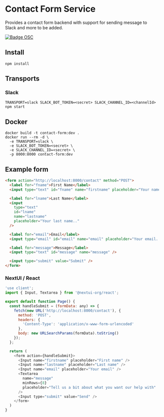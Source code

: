 # Contact Form Service

Provides a contact form backend with support for sending message to Slack and more to be added.

[![Badge OSC](https://img.shields.io/badge/Evaluate-24243B?style=for-the-badge&logo=data:image/svg+xml;base64,PHN2ZyB3aWR0aD0iMjQiIGhlaWdodD0iMjQiIHZpZXdCb3g9IjAgMCAyNCAyNCIgZmlsbD0ibm9uZSIgeG1sbnM9Imh0dHA6Ly93d3cudzMub3JnLzIwMDAvc3ZnIj4KPGNpcmNsZSBjeD0iMTIiIGN5PSIxMiIgcj0iMTIiIGZpbGw9InVybCgjcGFpbnQwX2xpbmVhcl8yODIxXzMxNjcyKSIvPgo8Y2lyY2xlIGN4PSIxMiIgY3k9IjEyIiByPSI3IiBzdHJva2U9ImJsYWNrIiBzdHJva2Utd2lkdGg9IjIiLz4KPGRlZnM%2BCjxsaW5lYXJHcmFkaWVudCBpZD0icGFpbnQwX2xpbmVhcl8yODIxXzMxNjcyIiB4MT0iMTIiIHkxPSIwIiB4Mj0iMTIiIHkyPSIyNCIgZ3JhZGllbnRVbml0cz0idXNlclNwYWNlT25Vc2UiPgo8c3RvcCBzdG9wLWNvbG9yPSIjQzE4M0ZGIi8%2BCjxzdG9wIG9mZnNldD0iMSIgc3RvcC1jb2xvcj0iIzREQzlGRiIvPgo8L2xpbmVhckdyYWRpZW50Pgo8L2RlZnM%2BCjwvc3ZnPgo%3D)](https://app.osaas.io/browse/birme-contact-form-svc)

## Install

```
npm install
```

## Transports

### Slack

```
TRANSPORT=slack SLACK_BOT_TOKEN=<secret> SLACK_CHANNEL_ID=<channelId> npm start
```

## Docker

```
docker build -t contact-form:dev .
docker run --rm -d \
  -e TRANSPORT=slack \
  -e SLACK_BOT_TOKEN=<secret> \
  -e SLACK_CHANNEL_ID=<secret> \
  -p 8000:8000 contact-form:dev
```

## Example form

```html
<form action="http://localhost:8000/contact" method="POST">
  <label for="fname">First Name</label>
  <input type="text" id="fname" name="firstname" placeholder="Your name.." />

  <label for="lname">Last Name</label>
  <input
    type="text"
    id="lname"
    name="lastname"
    placeholder="Your last name.."
  />

  <label for="email">Email</label>
  <input type="email" id="email" name="email" placeholder="Your email.." />

  <label for="message">Message</label>
  <input type="text" id="message" name="message" />

  <input type="submit" value="Submit" />
</form>
```

### NextUI / React

```javascript
'use client';
import { Input, Textarea } from '@nextui-org/react';

export default function Page() {
  const handleSubmit = (formData: any) => {
    fetch(new URL('http://localhost:8000/contact'), {
      method: 'POST',
      headers: {
        'Content-Type': 'application/x-www-form-urlencoded'
      },
      body: new URLSearchParams(formData).toString()
    });
  };

  return (
    <form action={handleSubmit}>
      <Input name="firstname" placeholder="First name" />
      <Input name="lastname" placeholder="Last name" />
      <Input name="email" placeholder="Your email" />
      <Textarea
        name="message"
        minRows={8}
        placeholder="Tell us a bit about what you want our help with"
      />
      <Input type="submit" value="Send" />
    </form>
  )
}

```
